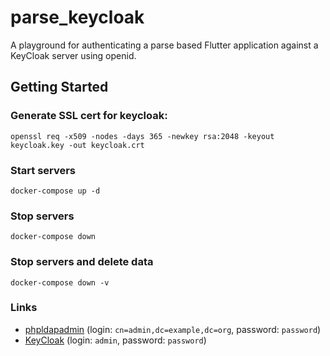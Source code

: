 # parse_keycloak

A playground for authenticating a parse based Flutter application against a KeyCloak server using openid.

## Getting Started

### Generate SSL cert for keycloak:
```
openssl req -x509 -nodes -days 365 -newkey rsa:2048 -keyout keycloak.key -out keycloak.crt
```

### Start servers
```shell script
docker-compose up -d
```

### Stop servers
```shell script
docker-compose down
```

### Stop servers and delete data
```shell script
docker-compose down -v
```

### Links
- [phpldapadmin](http://localhost:8081) (login: `cn=admin,dc=example,dc=org`, password: `password`)
- [KeyCloak](http://localhost:8080) (login: `admin`, password: `password`)

